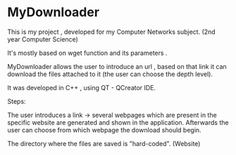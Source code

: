 # MyDownloader
This is my project , developed for my Computer Networks subject. (2nd year Computer Science)

 It's mostly based on wget function and its parameters .
 
 MyDownloader allows the user to introduce an url , based on that link it can download the files attached to it 
 (the user can choose the depth level).
 
 It was developed in C++ , using QT - QCreator IDE.
 
 Steps:
 
 The user introduces a link -> several webpages which are present in the specific website are generated and shown in the application.
 Afterwards the user can choose from which webpage the download should begin.
 
 The directory where the files are saved is "hard-coded". (Website)
 
 
 
 
 
